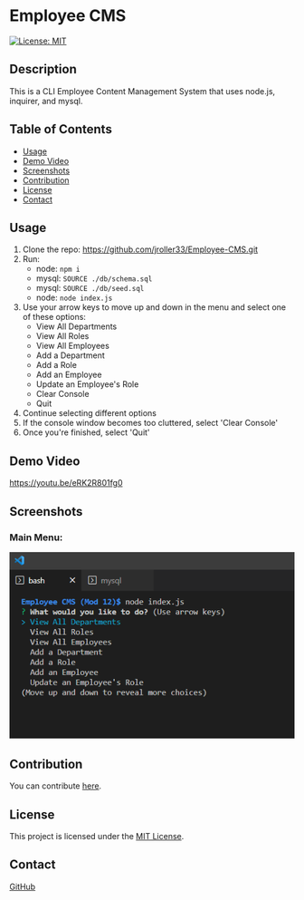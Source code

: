 # Employee CMS
[![License: MIT](https://img.shields.io/badge/License-MIT-blue.svg)](https://opensource.org/licenses/MIT)
## Description
This is a CLI Employee Content Management System that uses node.js, inquirer, and mysql. 
## Table of Contents
- [Usage](#usage)
- [Demo Video](#demo-video)
- [Screenshots](#screenshots)
- [Contribution](#contribution)
- [License](#license)
- [Contact](#contact)


## Usage
1. Clone the repo: https://github.com/jroller33/Employee-CMS.git
2. Run:
    - node: `npm i`   
    - mysql: `SOURCE ./db/schema.sql`   
    - mysql: `SOURCE ./db/seed.sql`   
    - node: `node index.js`   
3. Use your arrow keys to move up and down in the menu and select one of these options:
    - View All Departments
    - View All Roles
    - View All Employees
    - Add a Department
    - Add a Role
    - Add an Employee
    - Update an Employee's Role
    - Clear Console
    - Quit
4. Continue selecting different options
5. If the console window becomes too cluttered, select 'Clear Console'
6. Once you're finished, select 'Quit'

## Demo Video
https://youtu.be/eRK2R801fg0
## Screenshots

### Main Menu:
![Main Menu](./screenshots/main%20menu.png)

## Contribution
You can contribute [here](https://github.com/jroller33/Employee-CMS).


## License
This project is licensed under the [MIT License](https://www.mit.edu/~amini/LICENSE.md).

## Contact
[GitHub](https://github.com/jroller33)

